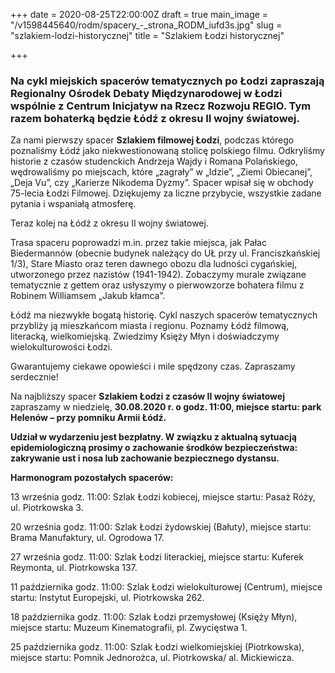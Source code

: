 +++
date = 2020-08-25T22:00:00Z
draft = true
main_image = "/v1598445640/rodm/spacery_-_strona_RODM_iufd3s.jpg"
slug = "szlakiem-lodzi-historycznej"
title = "Szlakiem Łodzi historycznej"

+++
### **Na cykl miejskich spacerów tematycznych po Łodzi zapraszają Regionalny Ośrodek Debaty Międzynarodowej w Łodzi wspólnie z Centrum Inicjatyw na Rzecz Rozwoju REGIO. Tym razem bohaterką będzie Łódź z okresu II wojny światowej.**

Za nami pierwszy spacer **Szlakiem filmowej Łodzi**, podczas którego poznaliśmy Łódź jako niekwestionowaną stolicę polskiego filmu. Odkryliśmy historie z czasów studenckich Andrzeja Wajdy i Romana Polańskiego, wędrowaliśmy po miejscach, które „zagrały” w „Idzie”, „Ziemi Obiecanej”, „Deja Vu”, czy „Karierze Nikodema Dyzmy”. Spacer wpisał się w obchody 75-lecia Łodzi Filmowej. Dziękujemy za liczne przybycie, wszystkie zadane pytania i wspaniałą atmosferę.

Teraz kolej na Łódź z okresu II wojny światowej.

Trasa spaceru poprowadzi m.in. przez takie miejsca, jak Pałac Biedermannów (obecnie budynek należący do UŁ przy ul. Franciszkańskiej 1/3), Stare Miasto oraz teren dawnego obozu dla ludności cygańskiej, utworzonego przez nazistów (1941-1942). Zobaczymy murale związane tematycznie z gettem oraz usłyszymy o pierwowzorze bohatera filmu z Robinem Williamsem „Jakub kłamca”.

Łódź ma niezwykłe bogatą historię. Cykl naszych spacerów tematycznych przybliży ją mieszkańcom miasta i regionu. Poznamy Łódź filmową, literacką, wielkomiejską. Zwiedzimy Księży Młyn i doświadczymy wielokulturowości Łodzi.

Gwarantujemy ciekawe opowieści i mile spędzony czas. Zapraszamy serdecznie!

Na najbliższy spacer **Szlakiem Łodzi z czasów II wojny światowej** zapraszamy w niedzielę, **30.08.2020 r. o godz. 11:00, miejsce startu: park Helenów – przy pomniku Armii Łódź.**

**Udział w wydarzeniu jest bezpłatny. W związku z aktualną sytuacją epidemiologiczną prosimy o zachowanie środków bezpieczeństwa: zakrywanie ust i nosa lub zachowanie bezpiecznego dystansu.**

**Harmonogram pozostałych spacerów:**

13 września godz. 11:00: Szlak Łodzi kobiecej, miejsce startu: Pasaż Róży, ul. Piotrkowska 3.

20 września godz. 11:00: Szlak Łodzi żydowskiej (Bałuty), miejsce startu: Brama Manufaktury, ul. Ogrodowa 17.

27 września godz. 11:00: Szlak Łodzi literackiej, miejsce startu: Kuferek Reymonta, ul. Piotrkowska 137.

11 października godz. 11:00: Szlak Łodzi wielokulturowej (Centrum), miejsce startu: Instytut Europejski, ul. Piotrkowska 262.

18 października godz. 11:00: Szlak Łodzi przemysłowej (Księży Młyn), miejsce startu: Muzeum Kinematografii, pl. Zwycięstwa 1.

25 października godz. 11:00: Szlak Łodzi wielkomiejskiej (Piotrkowska), miejsce startu: Pomnik Jednorożca, ul. Piotrkowska/ al. Mickiewicza.